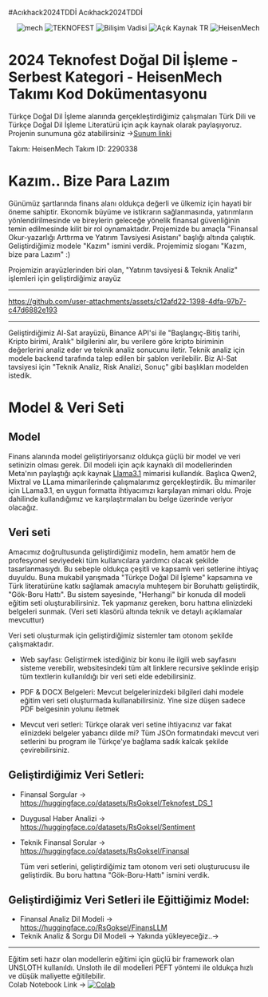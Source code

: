 #Acıkhack2024TDDİ
Acıkhack2024TDDİ

<div style="text-align: right;">

![mech](https://github.com/user-attachments/assets/c48ba4f4-88d8-4455-81b5-cb282e1b9d9b)
![TEKNOFEST](https://img.shields.io/badge/TEKNOFEST-blue)
![Bilişim Vadisi](https://img.shields.io/badge/B%C4%B0L%C4%B0%C5%9E%C4%B0M%20VAD%C4%B0S%C4%B0-cyan)
![Açık Kaynak TR](https://img.shields.io/badge/A%C3%A7%C4%B1k%20Kaynak%20TR-green)
![HeisenMech](https://img.shields.io/badge/HeisenMech-purple)
</div>

# 2024 Teknofest Doğal Dil İşleme - Serbest Kategori - HeisenMech Takımı Kod Dokümentasyonu

Türkçe Doğal Dil İşleme alanında gerçekleştirdiğimiz çalışmaları Türk Dili ve Türkçe Doğal Dil İşleme Literatürü için açık kaynak olarak paylaşıyoruz. 
Projenin sunumuna göz atabilirsiniz ->[Sunum linki](https://www.canva.com/design/DAGLXYyGpM0/fBd43zF1jDLFzCSVUExoZw/edit?utm_content=DAGLXYyGpM0&utm_campaign=designshare&utm_medium=link2&utm_source=sharebutton)

Takım: HeisenMech
Takım ID: 2290338


# Kazım.. Bize Para Lazım

Günümüz şartlarında finans alanı oldukça değerli ve ülkemiz için hayati bir öneme sahiptir. Ekonomik büyüme ve istikrarın sağlanmasında, yatırımların yönlendirilmesinde ve bireylerin geleceğe yönelik finansal güvenliğinin temin edilmesinde kilit bir rol oynamaktadır. Projemizde bu amaçla "Finansal Okur-yazarlığı Arttırma ve Yatırım Tavsiyesi Asistanı" başlığı altında çalıştık. Geliştirdiğimiz modele "Kazım" ismini verdik. 
Projemimiz sloganı "Kazım, bize para Lazım" :)

Projemizin arayüzlerinden biri olan, "Yatırım tavsiyesi & Teknik Analiz" işlemleri için geliştirdiğimiz arayüz 
________________________________________________________________

https://github.com/user-attachments/assets/c12afd22-1398-4dfa-97b7-c47d6882e193

________________________________________________________________

Geliştirdiğimiz Al-Sat arayüzü, Binance API'si ile "Başlangıç-Bitiş tarihi, Kripto birimi, Aralık" bilgilerini alır, bu verilere göre kripto biriminin değerlerini analiz eder ve teknik analiz sonucunu iletir.
Teknik analiz için modele backend tarafında talep edilen bir şablon verilebilir. Biz Al-Sat tavsiyesi için "Teknik Analiz, Risk Analizi, Sonuç" gibi başlıkları modelden istedik. 

# Model & Veri Seti

## Model

Finans alanında model geliştiriyorsanız oldukça güçlü bir model ve veri setinizin olması gerek. Dil modeli için açık kaynaklı dil modellerinden Meta'nın paylaştığı açık kaynak [Llama3.1](https://llama.meta.com/) mimarisi kullandık. Başlıca Qwen2, Mixtral ve LLama mimarilerinde çalışmalarımız gerçekleştirdik. Bu mimariler için LLama3.1, en uygun formatta ihtiyacımızı karşılayan mimari oldu. Proje dahilinde kullandığımız ve karşılaştırmaları bu belge üzerinde veriyor olacağız. 

## Veri seti

Amacımız doğrultusunda geliştirdiğimiz modelin, hem amatör hem de profesyonel seviyedeki tüm kullanıcılara yardımcı olacak şekilde tasarlanmasıydı. Bu sebeple oldukça çeşitli ve kapsamlı veri setlerine ihtiyaç duyuldu. Buna mukabil yarışmada "Türkçe Doğal Dil İşleme" kapsamına ve Türk literatürüne katkı sağlamak amacıyla muhteşem bir Boruhattı geliştirdik, "Gök-Boru Hattı". Bu sistem sayesinde, "Herhangi" bir konuda dil modeli eğitim seti oluşturabilirsiniz. Tek yapmanız gereken, boru hattına elinizdeki belgeleri sunmak. (Veri seti klasörü altında teknik ve detaylı açıklamalar mevcuttur)

Veri seti oluşturmak için geliştirdiğimiz sistemler tam otonom şekilde çalışmaktadır.  

* Web sayfası: Geliştirmek istediğiniz bir konu ile ilgili web sayfasını sisteme verebilir, websitesindeki tüm alt linklere recursive şeklinde erişip tüm textlerin kullanıldığı bir veri seti elde edebilirsiniz.
  
* PDF & DOCX Belgeleri: Mevcut belgelerinizdeki bilgileri dahi modele eğitim veri seti oluşturmada kullanabilirsiniz. Yine size düşen sadece PDF belgesinin yolunu iletmek

* Mevcut veri setleri: Türkçe olarak veri setine ihtiyacınız var fakat elinizdeki belgeler yabancı dilde mi? Tüm JSOn formatındaki mevcut veri setlerini bu program ile Türkçe'ye bağlama sadık kalcak şekilde çevirebilirsiniz.


## Geliştirdiğimiz Veri Setleri:

* Finansal Sorgular -> https://huggingface.co/datasets/RsGoksel/Teknofest_DS_1
* Duygusal Haber Analizi -> https://huggingface.co/datasets/RsGoksel/Sentiment
* Teknik Finansal Sorular -> https://huggingface.co/datasets/RsGoksel/Finansal

  Tüm veri setlerini, geliştirdiğimiz tam otonom veri seti oluşturucusu ile geliştirdik. Bu boru hattına "Gök-Boru-Hattı" ismini verdik.

## Geliştirdiğimiz Veri Setleri ile Eğittiğimiz Model:

* Finansal Analiz Dil Modeli -> https://huggingface.co/RsGoksel/FinansLLM
* Teknik Analiz & Sorgu Dil Modeli -> Yakında yükleyeceğiz..->
________________________________________________________

Eğitim seti hazır olan modellerin eğitimi için güçlü bir framework olan UNSLOTH kullanıldı. Unsloth ile dil modelleri PEFT yöntemi ile oldukça hızlı ve düşük maliyette eğitilebilir.    
Colab Notebook Link ->  [![Colab](https://img.shields.io/static/v1?label=Demo&message=Colab&color=orange)](https://colab.research.google.com/drive/10mfw8Yr51JldmdqfbsfABJmTcy0XS6As?usp=sharing)

